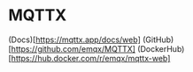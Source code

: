 # MQTTX

(Docs)[https://mqttx.app/docs/web]
(GitHub)[https://github.com/emqx/MQTTX]
(DockerHub)[https://hub.docker.com/r/emqx/mqttx-web]